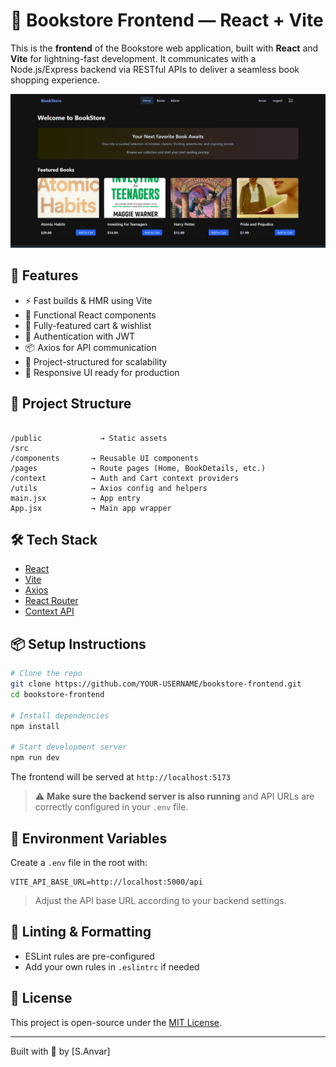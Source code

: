 # 📘 Bookstore Frontend — React + Vite

This is the **frontend** of the Bookstore web application, built with **React** and **Vite** for lightning-fast development. It communicates with a Node.js/Express backend via RESTful APIs to deliver a seamless book shopping experience.

![Bookstore Frontend Preview](./public/preview.png)


## 🚀 Features

- ⚡ Fast builds & HMR using Vite
- 🧠 Functional React components
- 🛒 Fully-featured cart & wishlist
- 🔐 Authentication with JWT
- 📦 Axios for API communication
- 🎯 Project-structured for scalability
- 🎨 Responsive UI ready for production

## 📂 Project Structure

```

/public             → Static assets
/src
/components       → Reusable UI components
/pages            → Route pages (Home, BookDetails, etc.)
/context          → Auth and Cart context providers
/utils            → Axios config and helpers
main.jsx          → App entry
App.jsx           → Main app wrapper

````

## 🛠️ Tech Stack

- [React](https://reactjs.org/)
- [Vite](https://vitejs.dev/)
- [Axios](https://axios-http.com/)
- [React Router](https://reactrouter.com/)
- [Context API](https://reactjs.org/docs/context.html)

## 📦 Setup Instructions

```bash
# Clone the repo
git clone https://github.com/YOUR-USERNAME/bookstore-frontend.git
cd bookstore-frontend

# Install dependencies
npm install

# Start development server
npm run dev
````

The frontend will be served at `http://localhost:5173`

> ⚠️ **Make sure the backend server is also running** and API URLs are correctly configured in your `.env` file.

## 🧾 Environment Variables

Create a `.env` file in the root with:

```
VITE_API_BASE_URL=http://localhost:5000/api
```

> Adjust the API base URL according to your backend settings.

## 📑 Linting & Formatting

* ESLint rules are pre-configured
* Add your own rules in `.eslintrc` if needed

## 📄 License

This project is open-source under the [MIT License](LICENSE).

---

Built with 💙 by \[S.Anvar]

```